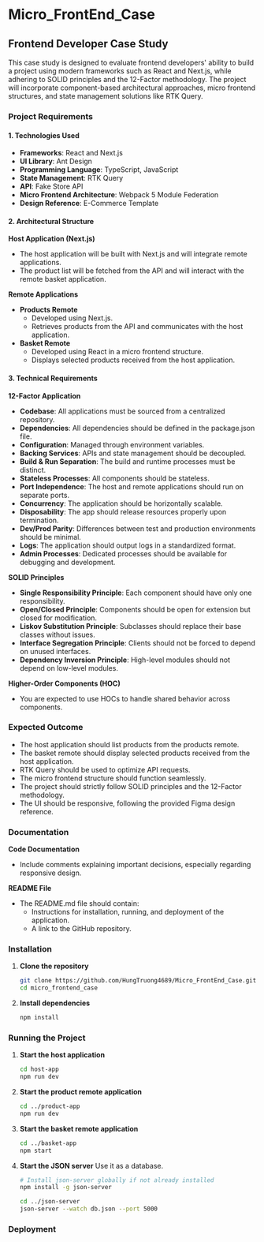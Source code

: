 # Micro_FrontEnd_Case

## Frontend Developer Case Study

This case study is designed to evaluate frontend developers' ability to build a project using modern frameworks such as React and Next.js, while adhering to SOLID principles and the 12-Factor methodology. The project will incorporate component-based architectural approaches, micro frontend structures, and state management solutions like RTK Query.

### Project Requirements

#### 1. Technologies Used
- **Frameworks**: React and Next.js
- **UI Library**: Ant Design
- **Programming Language**: TypeScript, JavaScript
- **State Management**: RTK Query
- **API**: Fake Store API
- **Micro Frontend Architecture**: Webpack 5 Module Federation
- **Design Reference**: E-Commerce Template

#### 2. Architectural Structure

**Host Application (Next.js)**
- The host application will be built with Next.js and will integrate remote applications.
- The product list will be fetched from the API and will interact with the remote basket application.

**Remote Applications**
- **Products Remote**
  - Developed using Next.js.
  - Retrieves products from the API and communicates with the host application.
- **Basket Remote**
  - Developed using React in a micro frontend structure.
  - Displays selected products received from the host application.

#### 3. Technical Requirements

**12-Factor Application**
- **Codebase**: All applications must be sourced from a centralized repository.
- **Dependencies**: All dependencies should be defined in the package.json file.
- **Configuration**: Managed through environment variables.
- **Backing Services**: APIs and state management should be decoupled.
- **Build & Run Separation**: The build and runtime processes must be distinct.
- **Stateless Processes**: All components should be stateless.
- **Port Independence**: The host and remote applications should run on separate ports.
- **Concurrency**: The application should be horizontally scalable.
- **Disposability**: The app should release resources properly upon termination.
- **Dev/Prod Parity**: Differences between test and production environments should be minimal.
- **Logs**: The application should output logs in a standardized format.
- **Admin Processes**: Dedicated processes should be available for debugging and development.

**SOLID Principles**
- **Single Responsibility Principle**: Each component should have only one responsibility.
- **Open/Closed Principle**: Components should be open for extension but closed for modification.
- **Liskov Substitution Principle**: Subclasses should replace their base classes without issues.
- **Interface Segregation Principle**: Clients should not be forced to depend on unused interfaces.
- **Dependency Inversion Principle**: High-level modules should not depend on low-level modules.

**Higher-Order Components (HOC)**
- You are expected to use HOCs to handle shared behavior across components.

### Expected Outcome
- The host application should list products from the products remote.
- The basket remote should display selected products received from the host application.
- RTK Query should be used to optimize API requests.
- The micro frontend structure should function seamlessly.
- The project should strictly follow SOLID principles and the 12-Factor methodology.
- The UI should be responsive, following the provided Figma design reference.

### Documentation

**Code Documentation**
- Include comments explaining important decisions, especially regarding responsive design.

**README File**
- The README.md file should contain:
  - Instructions for installation, running, and deployment of the application.
  - A link to the GitHub repository.

### Installation

1. **Clone the repository**
   ```sh
   git clone https://github.com/HungTruong4689/Micro_FrontEnd_Case.git
   cd micro_frontend_case
   ```

2. **Install dependencies**
   ```sh
   npm install
   ```

### Running the Project

1. **Start the host application**
   ```sh
   cd host-app
   npm run dev
   ```

2. **Start the product remote application**
   ```sh
   cd ../product-app
   npm run dev
   ```

3. **Start the basket remote application**
   ```sh
   cd ../basket-app
   npm start
   ```

4. **Start the JSON server**
    Use it as a database.

    ```sh
    # Install json-server globally if not already installed
    npm install -g json-server
    ```
    
    ```sh
    cd ../json-server
    json-server --watch db.json --port 5000
    ```
    



 

### Deployment












